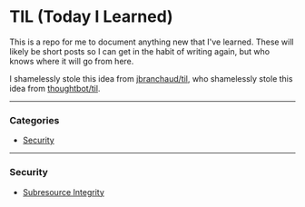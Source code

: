 # TIL (Today I Learned)

This is a repo for me to document anything new that I've learned. These will likely be short posts so I can get in the habit of writing again, but who knows where it will go from here.

I shamelessly stole this idea from [jbranchaud/til](https://github.com/jbranchaud/til), who shamelessly stole this idea from [thoughtbot/til](https://github.com/thoughtbot/til).

---

### Categories

- [Security](#security)

---

### Security

- [Subresource Integrity](security/subresource-integrity.md)
